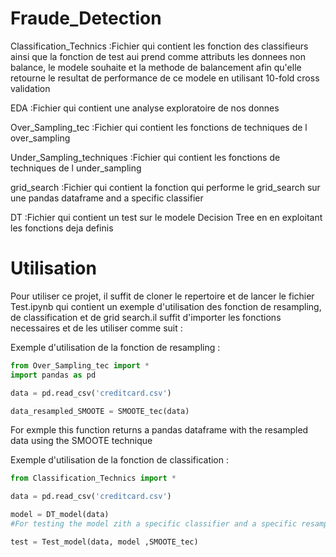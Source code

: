 # Fraude_Detection

Classification_Technics :Fichier qui contient les fonction des classifieurs ainsi que la fonction de test aui prend comme attributs les donnees non balance, le modele souhaite et la methode de balancement afin qu'elle retourne le resultat de performance de ce modele en utilisant 10-fold cross validation 



EDA :Fichier qui contient une analyse exploratoire de nos donnes 



Over_Sampling_tec :Fichier qui contient les fonctions de techniques de l over_sampling

Under_Sampling_techniques :Fichier qui contient les fonctions de techniques de l under_sampling

grid_search :Fichier qui contient la fonction qui performe le grid_search sur une pandas dataframe and a specific classifier 



DT :Fichier qui contient un test sur le modele Decision Tree en en exploitant les fonctions deja definis 


# Utilisation

Pour utiliser ce projet, il suffit de cloner le repertoire et de lancer le fichier Test.ipynb qui contient un exemple d'utilisation des fonction de resampling, de classification et de grid search.il suffit d'importer les fonctions necessaires et de les utiliser comme suit :

Exemple d'utilisation de la fonction de resampling :

```python
from Over_Sampling_tec import *
import pandas as pd

data = pd.read_csv('creditcard.csv')

data_resampled_SMOOTE = SMOOTE_tec(data)


```
For exmple this function returns a pandas dataframe with the resampled data using the SMOOTE technique

Exemple d'utilisation de la fonction de classification :

```python
from Classification_Technics import *

data = pd.read_csv('creditcard.csv')

model = DT_model(data)
#For testing the model zith a specific classifier and a specific resampling technique

test = Test_model(data, model ,SMOOTE_tec)




```

